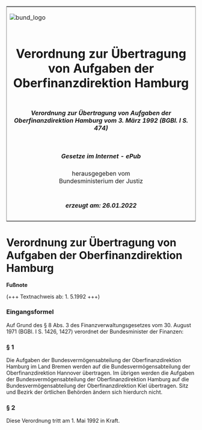<span id="DECKBLATT.html"></span>

<table border="0" frame="border" width="100%">

<tr valign="top">

<td align="left">

![bund\_logo](BfJ_2021_Web_de_de.gif)

</td>

<td align="right">

 

</td>

</tr>

<tr align="center" valign="middle">

<td colspan="2">

# Verordnung zur Übertragung von Aufgaben der Oberfinanzdirektion Hamburg

</td>

</tr>

<tr align="center" valign="middle">

<td colspan="2">

##### Verordnung zur Übertragung von Aufgaben der Oberfinanzdirektion Hamburg vom 3. März 1992 (BGBl. I S. 474)

</td>

</tr>

<tr align="center" valign="middle">

<td colspan="2">

  
  

##### Gesetze im Internet - ePub  
  
herausgegeben vom  
Bundesministerium der Justiz

</td>

</tr>

<tr align="center" valign="bottom">

<td colspan="2">

  
  

##### erzeugt am: 26.01.2022

</td>

</tr>

</table>

<span id="BJNR004740992.html"></span>

# Verordnung zur Übertragung von Aufgaben der Oberfinanzdirektion Hamburg

<div>

  
**Fußnote**

<div class="jnhtml">

<div>

<div class="jurAbsatz">

(+++ Textnachweis ab: 1. 5.1992 +++)

</div>

</div>

</div>

</div>

<span id="BJNR004740992BJNE000100314.html"></span>

### Eingangsformel  

<div>

<div class="jnhtml">

<div>

<div class="jurAbsatz">

Auf Grund des § 8 Abs. 3 des Finanzverwaltungsgesetzes vom 30. August
1971 (BGBl. I S. 1426, 1427) verordnet der Bundesminister der Finanzen:

</div>

</div>

</div>

</div>

<span id="BJNR004740992BJNE000200314.html"></span>

### § 1  

<div>

<div class="jnhtml">

<div>

<div class="jurAbsatz">

Die Aufgaben der Bundesvermögensabteilung der Oberfinanzdirektion
Hamburg im Land Bremen werden auf die Bundesvermögensabteilung der
Oberfinanzdirektion Hannover übertragen. Im übrigen werden die Aufgaben
der Bundesvermögensabteilung der Oberfinanzdirektion Hamburg auf die
Bundesvermögensabteilung der Oberfinanzdirektion Kiel übertragen. Sitz
und Bezirk der örtlichen Behörden ändern sich hierdurch nicht.

</div>

</div>

</div>

</div>

<span id="BJNR004740992BJNE000300314.html"></span>

### § 2  

<div>

<div class="jnhtml">

<div>

<div class="jurAbsatz">

Diese Verordnung tritt am 1. Mai 1992 in Kraft.

</div>

</div>

</div>

</div>
